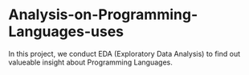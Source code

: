 # Analysis-on-Programming-Languages-uses
In this project, we conduct EDA (Exploratory Data Analysis) to find out valueable insight about Programming Languages.
